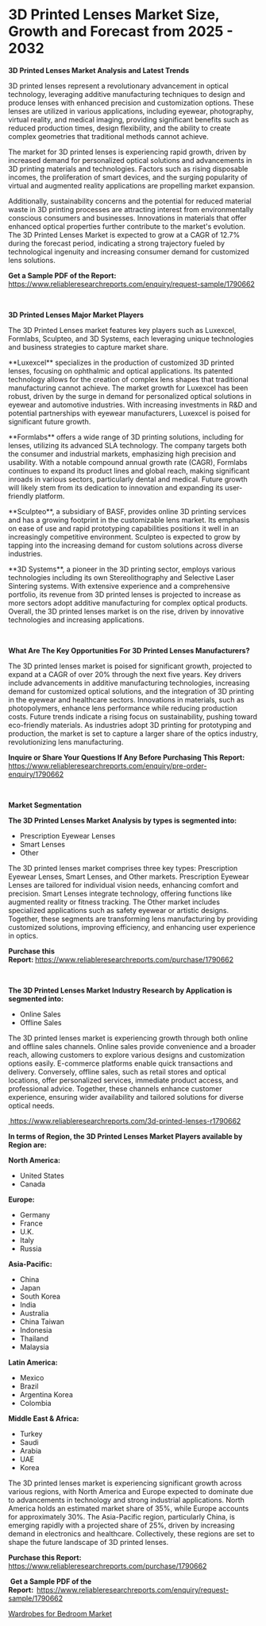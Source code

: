 <p><h1>3D Printed Lenses Market Size, Growth and Forecast from 2025 - 2032</h1></p><p><strong>3D Printed Lenses Market Analysis and Latest Trends</strong></p>
<p><p>3D printed lenses represent a revolutionary advancement in optical technology, leveraging additive manufacturing techniques to design and produce lenses with enhanced precision and customization options. These lenses are utilized in various applications, including eyewear, photography, virtual reality, and medical imaging, providing significant benefits such as reduced production times, design flexibility, and the ability to create complex geometries that traditional methods cannot achieve.</p><p>The market for 3D printed lenses is experiencing rapid growth, driven by increased demand for personalized optical solutions and advancements in 3D printing materials and technologies. Factors such as rising disposable incomes, the proliferation of smart devices, and the surging popularity of virtual and augmented reality applications are propelling market expansion.</p><p>Additionally, sustainability concerns and the potential for reduced material waste in 3D printing processes are attracting interest from environmentally conscious consumers and businesses. Innovations in materials that offer enhanced optical properties further contribute to the market's evolution. The 3D Printed Lenses Market is expected to grow at a CAGR of 12.7% during the forecast period, indicating a strong trajectory fueled by technological ingenuity and increasing consumer demand for customized lens solutions.</p></p>
<p><strong>Get a Sample PDF of the Report:&nbsp;</strong> <a href="https://www.reliableresearchreports.com/enquiry/request-sample/1790662?utm_campaign=2338&utm_medium=2&utm_source=Github&utm_content=ia&utm_term=07022025&utm_id=3d-printed-lenses">https://www.reliableresearchreports.com/enquiry/request-sample/1790662</a></p>
<p>&nbsp;</p>
<p><strong>3D Printed Lenses Major Market Players</strong></p>
<p><p>The 3D Printed Lenses market features key players such as Luxexcel, Formlabs, Sculpteo, and 3D Systems, each leveraging unique technologies and business strategies to capture market share.</p><p>**Luxexcel** specializes in the production of customized 3D printed lenses, focusing on ophthalmic and optical applications. Its patented technology allows for the creation of complex lens shapes that traditional manufacturing cannot achieve. The market growth for Luxexcel has been robust, driven by the surge in demand for personalized optical solutions in eyewear and automotive industries. With increasing investments in R&D and potential partnerships with eyewear manufacturers, Luxexcel is poised for significant future growth.</p><p>**Formlabs** offers a wide range of 3D printing solutions, including for lenses, utilizing its advanced SLA technology. The company targets both the consumer and industrial markets, emphasizing high precision and usability. With a notable compound annual growth rate (CAGR), Formlabs continues to expand its product lines and global reach, making significant inroads in various sectors, particularly dental and medical. Future growth will likely stem from its dedication to innovation and expanding its user-friendly platform.</p><p>**Sculpteo**, a subsidiary of BASF, provides online 3D printing services and has a growing footprint in the customizable lens market. Its emphasis on ease of use and rapid prototyping capabilities positions it well in an increasingly competitive environment. Sculpteo is expected to grow by tapping into the increasing demand for custom solutions across diverse industries.</p><p>**3D Systems**, a pioneer in the 3D printing sector, employs various technologies including its own Stereolithography and Selective Laser Sintering systems. With extensive experience and a comprehensive portfolio, its revenue from 3D printed lenses is projected to increase as more sectors adopt additive manufacturing for complex optical products. Overall, the 3D printed lenses market is on the rise, driven by innovative technologies and increasing applications.</p></p>
<p>&nbsp;</p>
<p><strong>What Are The Key Opportunities For 3D Printed Lenses Manufacturers?</strong></p>
<p><p>The 3D printed lenses market is poised for significant growth, projected to expand at a CAGR of over 20% through the next five years. Key drivers include advancements in additive manufacturing technologies, increasing demand for customized optical solutions, and the integration of 3D printing in the eyewear and healthcare sectors. Innovations in materials, such as photopolymers, enhance lens performance while reducing production costs. Future trends indicate a rising focus on sustainability, pushing toward eco-friendly materials. As industries adopt 3D printing for prototyping and production, the market is set to capture a larger share of the optics industry, revolutionizing lens manufacturing.</p></p>
<p><strong>Inquire or Share Your Questions If Any Before Purchasing This Report:</strong> <a href="https://www.reliableresearchreports.com/enquiry/pre-order-enquiry/1790662?utm_campaign=2338&utm_medium=2&utm_source=Github&utm_content=ia&utm_term=07022025&utm_id=3d-printed-lenses">https://www.reliableresearchreports.com/enquiry/pre-order-enquiry/1790662</a></p>
<p>&nbsp;</p>
<p><strong>Market Segmentation</strong></p>
<p><strong>The 3D Printed Lenses Market Analysis by types is segmented into:</strong></p>
<p><ul><li>Prescription Eyewear Lenses</li><li>Smart Lenses</li><li>Other</li></ul></p>
<p><p>The 3D printed lenses market comprises three key types: Prescription Eyewear Lenses, Smart Lenses, and Other markets. Prescription Eyewear Lenses are tailored for individual vision needs, enhancing comfort and precision. Smart Lenses integrate technology, offering functions like augmented reality or fitness tracking. The Other market includes specialized applications such as safety eyewear or artistic designs. Together, these segments are transforming lens manufacturing by providing customized solutions, improving efficiency, and enhancing user experience in optics.</p></p>
<p><strong>Purchase this Report:&nbsp;</strong><a href="https://www.reliableresearchreports.com/purchase/1790662?utm_campaign=2338&utm_medium=2&utm_source=Github&utm_content=ia&utm_term=07022025&utm_id=3d-printed-lenses">https://www.reliableresearchreports.com/purchase/1790662</a></p>
<p>&nbsp;</p>
<p><strong>The 3D Printed Lenses Market Industry Research by Application is segmented into:</strong></p>
<p><ul><li>Online Sales</li><li>Offline Sales</li></ul></p>
<p><p>The 3D printed lenses market is experiencing growth through both online and offline sales channels. Online sales provide convenience and a broader reach, allowing customers to explore various designs and customization options easily. E-commerce platforms enable quick transactions and delivery. Conversely, offline sales, such as retail stores and optical locations, offer personalized services, immediate product access, and professional advice. Together, these channels enhance customer experience, ensuring wider availability and tailored solutions for diverse optical needs.</p></p>
<p><a href="https://www.reliableresearchreports.com/3d-printed-lenses-r1790662?utm_campaign=2338&utm_medium=2&utm_source=Github&utm_content=ia&utm_term=07022025&utm_id=3d-printed-lenses">&nbsp;https://www.reliableresearchreports.com/3d-printed-lenses-r1790662</a></p>
<p><strong>In terms of Region, the 3D Printed Lenses Market Players available by Region are:</strong></p>
<p>
    <p> <strong> North America: </strong>
        <ul>
            <li>United States</li>
            <li>Canada</li>
        </ul>
        </p> 
    <p> <strong> Europe: </strong>
        <ul>
            <li>Germany</li>
            <li>France</li>
            <li>U.K.</li>
            <li>Italy</li>
            <li>Russia</li>
        </ul>
        </p> 
    <p> <strong> Asia-Pacific: </strong>
        <ul>
            <li>China</li>
            <li>Japan</li>
            <li>South Korea</li>
            <li>India</li>
            <li>Australia</li>
            <li>China Taiwan</li>
            <li>Indonesia</li>
            <li>Thailand</li>
            <li>Malaysia</li>
        </ul>
        </p> 
    <p> <strong> Latin America: </strong>
        <ul>
            <li>Mexico</li>
            <li>Brazil</li>
            <li>Argentina Korea</li>
            <li>Colombia</li>
        </ul>
        </p> 
    <p> <strong> Middle East & Africa: </strong>
        <ul>
            <li>Turkey</li>
            <li>Saudi</li>
            <li>Arabia</li>
            <li>UAE</li>
            <li>Korea</li>
        </ul>
    </p>
    </p>
<p><p>The 3D printed lenses market is experiencing significant growth across various regions, with North America and Europe expected to dominate due to advancements in technology and strong industrial applications. North America holds an estimated market share of 35%, while Europe accounts for approximately 30%. The Asia-Pacific region, particularly China, is emerging rapidly with a projected share of 25%, driven by increasing demand in electronics and healthcare. Collectively, these regions are set to shape the future landscape of 3D printed lenses.</p></p>
<p><strong>Purchase this Report: </strong><a href="https://www.reliableresearchreports.com/purchase/1790662?utm_campaign=2338&utm_medium=2&utm_source=Github&utm_content=ia&utm_term=07022025&utm_id=3d-printed-lenses">https://www.reliableresearchreports.com/purchase/1790662</a></p>
<p>&nbsp;<strong>Get a Sample PDF of the Report:&nbsp;&nbsp;</strong><a href="https://www.reliableresearchreports.com/enquiry/request-sample/1790662?utm_campaign=2338&utm_medium=2&utm_source=Github&utm_content=ia&utm_term=07022025&utm_id=3d-printed-lenses">https://www.reliableresearchreports.com/enquiry/request-sample/1790662</a></p>
<p><strong></strong></p>
<p><p><a href="https://github.com/donnettaletizia/Market-Research-Report-List-1/blob/main/wardrobes-for-bedroom-market.md?utm_campaign=2338&utm_medium=2&utm_source=Github&utm_content=ia&utm_term=07022025&utm_id=3d-printed-lenses">Wardrobes for Bedroom Market</a></p></p>